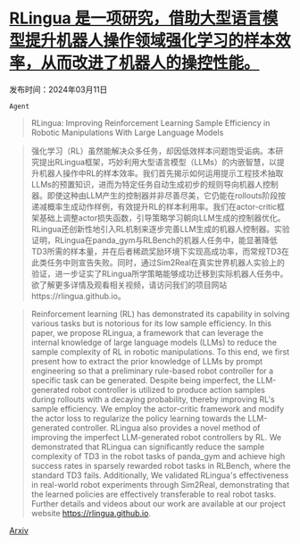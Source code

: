 # [RLingua 是一项研究，借助大型语言模型提升机器人操作领域强化学习的样本效率，从而改进了机器人的操控性能。](https://arxiv.org/abs/2403.06420)

发布时间：2024年03月11日

`Agent`

> RLingua: Improving Reinforcement Learning Sample Efficiency in Robotic Manipulations With Large Language Models

> 强化学习（RL）虽然能解决众多任务，却因低效样本问题饱受诟病。本研究提出RLingua框架，巧妙利用大型语言模型（LLMs）的内嵌智慧，以提升机器人操作中RL的样本效率。我们首先揭示如何运用提示工程技术抽取LLMs的预置知识，进而为特定任务自动生成初步的规则导向机器人控制器。即使这种由LLM产生的控制器并非尽善尽美，它仍能在rollouts阶段按递减概率生成动作样例，有效提升RL的样本利用率。我们在actor-critic框架基础上调整actor损失函数，引导策略学习朝向LLM生成的控制器优化。RLingua还创新性地引入RL机制来逐步完善LLM生成的机器人控制器。实验证明，RLingua在panda_gym与RLBench的机器人任务中，能显著降低TD3所需的样本量，并在后者稀疏奖励环境下实现高成功率，而常规TD3在此类任务中则宣告失败。同时，通过Sim2Real在真实世界机器人实验上的验证，进一步证实了RLingua所学策略能够成功迁移到实际机器人任务中。欲了解更多详情及观看相关视频，请访问我们的项目网站https://rlingua.github.io。

> Reinforcement learning (RL) has demonstrated its capability in solving various tasks but is notorious for its low sample efficiency. In this paper, we propose RLingua, a framework that can leverage the internal knowledge of large language models (LLMs) to reduce the sample complexity of RL in robotic manipulations. To this end, we first present how to extract the prior knowledge of LLMs by prompt engineering so that a preliminary rule-based robot controller for a specific task can be generated. Despite being imperfect, the LLM-generated robot controller is utilized to produce action samples during rollouts with a decaying probability, thereby improving RL's sample efficiency. We employ the actor-critic framework and modify the actor loss to regularize the policy learning towards the LLM-generated controller. RLingua also provides a novel method of improving the imperfect LLM-generated robot controllers by RL. We demonstrated that RLingua can significantly reduce the sample complexity of TD3 in the robot tasks of panda_gym and achieve high success rates in sparsely rewarded robot tasks in RLBench, where the standard TD3 fails. Additionally, We validated RLingua's effectiveness in real-world robot experiments through Sim2Real, demonstrating that the learned policies are effectively transferable to real robot tasks. Further details and videos about our work are available at our project website https://rlingua.github.io.

[Arxiv](https://arxiv.org/abs/2403.06420)